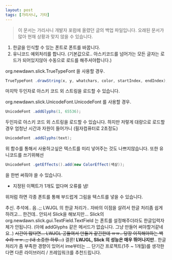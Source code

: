 ```yaml
---
layout: post
tags: [가리사니, 기타]
---
```


> 이 문서는 가리사니 개발자 포럼에 올렸던 글의 백업 파일입니다.
오래된 문서가 많아 현재 상황과 맞지 않을 수 있습니다.


1. 한글을 인식할 수 있는 폰트로 폰트를 바꿉니다.
2. 유니코드 예외처리를 합니다. (기본값으로.. 아스키코드를 넘어가는 모든 글자는 로드가 되어있지않아 수동으로 로드를 해주셔야합니다.)

org.newdawn.slick.TrueTypeFont 을 사용할 경우.
``` java
TrueTypeFont .drawString(x, y, whatchars, color, startIndex, endIndex);
```
마지막 두인자로 아스키 코드 외 스트링을 로드할 수 있습니다.

org.newdawn.slick.UnicodeFont.UnicodeFont 를 사용할 경우.
``` java
UnicodeFont .addGlyphs(1, 65536);
```
두인자로 아스키 코드 외 스트링을 로드할 수 있습니다.
하지만 저렇게 대량으로 로드할 경우 엄청난 시간과 자원이 들어가니 (필자컴퓨터로 2초정도)
``` java
UnicodeFont .addGlyphs(text);
```
위 함수를 통해서 사용하고싶은 텍스트를 미리 넣어주는 것도 나쁘지않습니다.
또한 유니코드를 쓰기위해선
``` java
UnicodeFont .getEffects().add(new ColorEffect(색상));
```
을 한번 써줘야 쓸 수 있습니다.
- 지정된 이펙트가 1개도 없다며 오류를 냄!

위처럼 하면 각종 폰트를 통해 부드럽게 그림을 텍스트를 넣을 수 있습니다.


추신.
추석에.. 음..;; LWJGL 의 한글 처리가.. 자바의 이점을 살려서 한글 처리좀 쉽게하려고... 한건데.. 안되서 Slick을 해보지만... Slick의 org.newdawn.slick.gui.TextField.TextField 는 폰트를 설정해주더라도 한글입력자체가 안됩니다. (아에 addGlyphs 같은 메서드가 없습니다. 그냥 만들어 써야할거같네요..)
~~시간이 많다면... LWJGL  공들여서 만들거 같긴한데 ㅠㅠ.. 당장 이직해야하는 백수라 ㅠㅠ..;; (내 소중한 하루...)~~
결론!
**LWJGL, Slick 의 성능은 매우 뛰어나지만**.. 한글처리가 좀 부족한 경향이 있어서 ime부터는 ... 단기간 프로젝트(1주 ~ 1개월)를 생각한다면 다른 라이브러리 / 프레임워크를 추천드립니다.